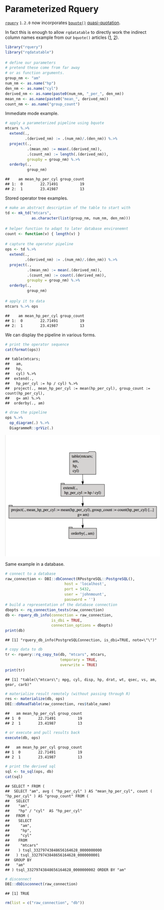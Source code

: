 Parameterized Rquery
================

[`rquery`](https://CRAN.R-project.org/package=rquery) `1.2.0` now incorporates [`bquote()`](https://www.rdocumentation.org/packages/base/versions/3.5.1/topics/bquote) [quasi-quotation](https://en.wikipedia.org/wiki/Quasi-quotation).

In fact this is enough to allow `rqdatatable` to directly work the indirect column names example from our `bquote()` articles ([1](http://www.win-vector.com/blog/2018/09/parameterizing-with-bquote/), [2](http://www.win-vector.com/blog/2018/10/quasiquotation-in-r-via-bquote/)).

``` r
library("rquery")
library("rqdatatable")

# define our parameters
# pretend these come from far away
# or as function arguments.
group_nm <- "am"
num_nm <- as.name("hp")
den_nm <- as.name("cyl")
derived_nm <- as.name(paste0(num_nm, "_per_", den_nm))
mean_nm <- as.name(paste0("mean_", derived_nm))
count_nm <- as.name("group_count")
```

Immediate mode example.

``` r
# apply a parameterized pipeline using bquote
mtcars %.>%
  extend(., 
         .(derived_nm) := .(num_nm)/.(den_nm)) %.>%
  project(., 
          .(mean_nm) := mean(.(derived_nm)),
          .(count_nm) := length(.(derived_nm)),
          groupby = group_nm) %.>%
  orderby(., 
          group_nm)
```

    ##    am mean_hp_per_cyl group_count
    ## 1:  0        22.71491          19
    ## 2:  1        23.41987          13

Stored operator tree examples.

``` r
# make an abstract description of the table to start with
td <- mk_td("mtcars",
            as.character(list(group_nm, num_nm, den_nm)))

# helper function to adapt to later database environemnt
count <- function(v) { length(v) }

# capture the operator pipeline
ops <- td %.>%
  extend(., 
         .(derived_nm) := .(num_nm)/.(den_nm)) %.>%
  project(., 
          .(mean_nm) := mean(.(derived_nm)),
          .(count_nm) := count(.(derived_nm)),
          groupby = group_nm) %.>%
  orderby(., 
          group_nm)

# apply it to data
mtcars %.>% ops
```

    ##    am mean_hp_per_cyl group_count
    ## 1:  0        22.71491          19
    ## 2:  1        23.41987          13

We can display the pipeline in various forms.

``` r
# print the operator sequence
cat(format(ops))
```

    ## table(mtcars; 
    ##   am,
    ##   hp,
    ##   cyl) %.>%
    ##  extend(.,
    ##   hp_per_cyl := hp / cyl) %.>%
    ##  project(., mean_hp_per_cyl := mean(hp_per_cyl), group_count := count(hp_per_cyl),
    ##   g= am) %.>%
    ##  orderby(., am)

``` r
# draw the pipeline
ops %.>%
  op_diagram(.) %.>% 
  DiagrammeR::grViz(.)
```

![](parameterized_rquery.png)

Same example in a database.

``` r
# connect to a database
raw_connection <- DBI::dbConnect(RPostgreSQL::PostgreSQL(),
                           host = 'localhost',
                           port = 5432,
                           user = 'johnmount',
                           password = '')
# build a representation of the database connection
dbopts <- rq_connection_tests(raw_connection)
db <- rquery_db_info(connection = raw_connection,
                     is_dbi = TRUE,
                     connection_options = dbopts)
print(db)
```

    ## [1] "rquery_db_info(PostgreSQLConnection, is_dbi=TRUE, note=\"\")"

``` r
# copy data to db
tr <- rquery::rq_copy_to(db, "mtcars", mtcars, 
                         temporary = TRUE, 
                         overwrite = TRUE)
print(tr)
```

    ## [1] "table(\"mtcars\"; mpg, cyl, disp, hp, drat, wt, qsec, vs, am, gear, carb)"

``` r
# materialize result remotely (without passing through R)
res <- materialize(db, ops)
DBI::dbReadTable(raw_connection, res$table_name)
```

    ##   am mean_hp_per_cyl group_count
    ## 1  0        22.71491          19
    ## 2  1        23.41987          13

``` r
# or execute and pull results back
execute(db, ops)
```

    ##   am mean_hp_per_cyl group_count
    ## 1  0        22.71491          19
    ## 2  1        23.41987          13

``` r
# print the derived sql
sql <- to_sql(ops, db)
cat(sql)
```

    ## SELECT * FROM (
    ##  SELECT "am", avg ( "hp_per_cyl" ) AS "mean_hp_per_cyl", count ( "hp_per_cyl" ) AS "group_count" FROM (
    ##   SELECT
    ##    "am",
    ##    "hp" / "cyl"  AS "hp_per_cyl"
    ##   FROM (
    ##    SELECT
    ##     "am",
    ##     "hp",
    ##     "cyl"
    ##    FROM
    ##     "mtcars"
    ##    ) tsql_33279743848656164628_0000000000
    ##   ) tsql_33279743848656164628_0000000001
    ##  GROUP BY
    ##   "am"
    ## ) tsql_33279743848656164628_0000000002 ORDER BY "am"

``` r
# disconnect
DBI::dbDisconnect(raw_connection)
```

    ## [1] TRUE

``` r
rm(list = c("raw_connection", "db"))
```
